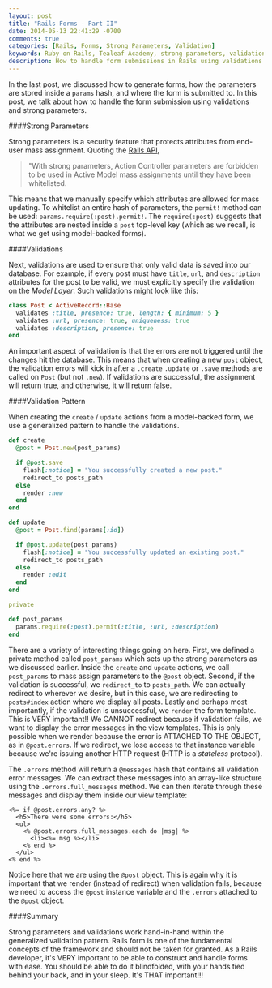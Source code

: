 ```yaml
---
layout: post
title: "Rails Forms - Part II"
date: 2014-05-13 22:41:29 -0700
comments: true
categories: [Rails, Forms, Strong Parameters, Validation]
keywords: Ruby on Rails, Tealeaf Academy, strong parameters, validations
description: How to handle form submissions in Rails using validations and strong parameters
---
```


In the last post, we discussed how to generate forms, how the parameters are stored inside a `params` hash, and where the form is submitted to. In this post, we talk about how to handle the form submission using validations and strong parameters. 

####Strong Parameters

Strong parameters is a security feature that protects attributes from end-user mass assignment. Quoting the [Rails API](http://api.rubyonrails.org/classes/ActionController/StrongParameters.html), 

> "With strong parameters, Action Controller parameters are forbidden to be used in Active Model mass assignments until they have been whitelisted.

This means that we manually specify which attributes are allowed for mass updating. To whitelist an entire hash of parameters, the `permit!` method can be used: `params.require(:post).permit!`. The `require(:post)` suggests that the attributes are nested inside a `post` top-level key (which as we recall, is what we get using model-backed forms). 

####Validations

Next, validations are used to ensure that only valid data is saved into our database. For example, if every post must have `title`, `url`, and `description` attributes for the post to be valid, we must explicitly specify the validation on the *Model Layer*. Such validations might look like this:

```ruby Ex 1: Post Model Validation
class Post < ActiveRecord::Base
  validates :title, presence: true, length: { minimum: 5 }
  validates :url, presence: true, uniqueness: true
  validates :description, presence: true
end
```

An important aspect of validation is that the errors are not triggered until the changes hit the database. This means that when creating a new `post` object, the validation errors will kick in after a `.create` `.update` or `.save` methods are called on `Post` (but not `.new`). If validations are successful, the assignment will return true, and otherwise, it will return false. 

####Validation Pattern

When creating the `create` / `update` actions from a model-backed form, we use a generalized pattern to handle the validations. 

```ruby Ex 2: Validation Pattern (app/controllers/posts_controller.rb)
def create
  @post = Post.new(post_params)

  if @post.save
    flash[:notice] = "You successfully created a new post."
    redirect_to posts_path
  else
    render :new
  end
end

def update
  @post = Post.find(params[:id])

  if @post.update(post_params)
    flash[:notice] = "You successfully updated an existing post."
    redirect_to posts_path
  else
    render :edit
  end
end

private

def post_params
  params.require(:post).permit(:title, :url, :description)
end
```

There are a variety of interesting things going on here. First, we defined a private method called `post_params` which sets up the strong parameters as we discussed earlier. Inside the `create` and `update` actions, we call `post_params` to mass assign parameters to the `@post` object. Second, if the validation is successful, we `redirect_to` to `posts_path`. We can actually redirect to wherever we desire, but in this case, we are redirecting to `posts#index` action where we display all posts. Lastly and perhaps most importantly, if the validation is unsuccessful, we `render` the form template. This is VERY important!! We CANNOT redirect because if validation fails, we want to display the error messages in the view templates. This is only possible when we render because the error is ATTACHED TO THE OBJECT, as in `@post.errors`. If we redirect, we lose access to that instance variable because we're issuing another HTTP request (HTTP is a *stateless* protocol).

The `.errors` method will return a `@messages` hash that contains all validation error messages. We can extract these messages into an array-like structure using the `.errors.full_messages` method. We can then iterate through these messages and display them inside our view template:

```erb Ex 3: Displaying Validation Errors
<%= if @post.errors.any? %>
  <h5>There were some errors:</h5>
  <ul>
    <% @post.errors.full_messages.each do |msg| %>
      <li><%= msg %></li>
    <% end %>
  </ul>
<% end %>
```   

Notice here that we are using the `@post` object. This is again why it is important that we render (instead of redirect) when validation fails, because we need to access the `@post` instance variable and the `.errors` attached to the `@post` object. 

####Summary

Strong parameters and validations work hand-in-hand within the generalized validation pattern. Rails form is one of the fundamental concepts of the framework and should not be taken for granted. As a Rails developer, it's VERY important to be able to construct and handle forms with ease. You should be able to do it blindfolded, with your hands tied behind your back, and in your sleep. It's THAT important!!!




















